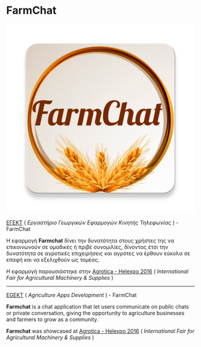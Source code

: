 # FarmChat
<div align="center">
<img src="https://raw.githubusercontent.com/ChaliasosKonstantinos/FarmChat/master/app/src/main/ic_launcher_farmchat-web.png">
</div>

[ΕΓΕΚΤ](http://farmmanager.teiser.gr/) ( *Εργαστήριο Γεωργικών Εφαρμογών Κινητής Τηλεφωνίας* ) - FarmChat<br>

Η εφαρμογή **Farmchat** δίνει την δυνατότητα στους χρήστες της να επικοινωνούν σε ομαδικές ή πριβέ συνομιλίες, δίνοντας έτσι την δυνατότητα σε αγροτικές επιχειρήσεις και αγρότες να έρθουν εύκολα σε επαφή και να εξελιχθούν ως τομέας.

Η εφαρμογή παρουσιάστηκε στην [Agrotica - Helexpo 2016](http://agrotica.helexpo.gr/en/2016_introduction)  ( *International Fair for Agricultural Machinery & Supplies* )

<hr>

[EGEKT](https://pages.github.com/) ( *Agriculture Apps Development* ) - FarmChat

**Farmchat** is a chat application that let users communicate on public chats or private conversation, giving the opportunity to agriculture businesses and farmers to grow as a community.

**Farmchat** was showcased at [Agrotica - Helexpo 2016](http://agrotica.helexpo.gr/en/2016_introduction)  ( *International Fair for Agricultural Machinery & Supplies* )
